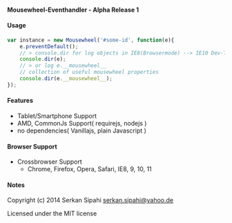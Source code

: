 #### Mousewheel-Eventhandler - Alpha Release 1

#### Usage

````js
var instance = new Mousewheel('#some-id', function(e){
    e.preventDefault();
    // > console.dir for log objects in IE8(Browsermode) --> IE10 Dev-Tool
    console.dir(e);
    // > or log e.__mousewheel__
    // collection of useful mousewheel properties
    console.dir(e.__mousewheel__);
});
````

#### Features

- Tablet/Smartphone Support
- AMD, CommonJs Support( requirejs, nodejs  )
- no dependencies( Vanillajs, plain Javascript )

#### Browser Support
- Crossbrowser Support
    - Chrome, Firefox, Opera, Safari, IE8, 9, 10, 11

#### Notes

Copyright (c) 2014 Serkan Sipahi <serkan.sipahi@yahoo.de>

Licensed under the MIT license
